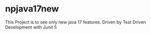 # npjava17new
This Project is to see only new java 17 features.
Driven by Test Driven Development with Junit 5
